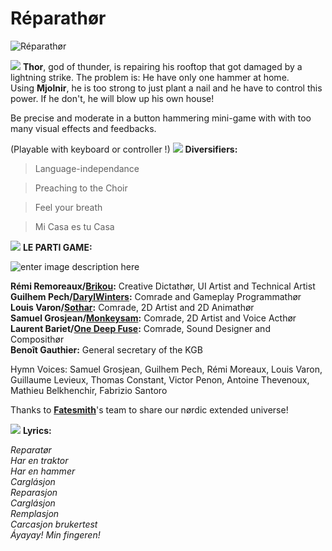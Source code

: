 # Réparathør

![Réparathør](https://img.itch.zone/aW1nLzI5NTAwOTQuanBn/original/NaSWKX.jpg)


![](https://img.itch.zone/aW1nLzI5NDE5NzcucG5n/original/WwManW.png)
**Thor**, god of thunder, is repairing his rooftop that got damaged by a lightning strike. The problem is: He have only one hammer at home.  
Using  **Mjolnir**, he is too strong to just plant a nail and he have to control this power. If he don't, he will blow up his own house!

Be precise and moderate in a button hammering mini-game with with too many visual effects and feedbacks.

(Playable with keyboard or controller !)
![](https://img.itch.zone/aW1nLzI5NDE5NzcucG5n/original/WwManW.png)
**Diversifiers:**

> Language-independance

> Preaching to the Choir

> Feel your breath

> Mi Casa es tu Casa

![](https://img.itch.zone/aW1nLzI5NDE5NzcucG5n/original/WwManW.png)
**LE PARTI GAME:**  

![enter image description here](https://puu.sh/F9TLb/c95f1d3142.png)

**Rémi Remoreaux/[Brikou](https://itch.io/profile/brikou):**  Creative Dictathør, UI Artist and Technical Artist  
**Guilhem Pech/[DarylWinters](https://darylwinters.itch.io/):**  Comrade and Gameplay Programmathør  
**Louis Varon/[Sothar](https://sotharr.itch.io/):**  Comrade, 2D Artist and 2D Animathør  
**Samuel Grosjean/[Monkeysam](https://itch.io/profile/monkeysam):**  Comrade, 2D Artist and Voice Acthør  
**Laurent Bariet/[One Deep Fuse](https://one-deep-fuse.itch.io/):**  Comrade, Sound Designer and Composithør  
**Benoît Gauthier:**  General secretary of the KGB

Hymn Voices: Samuel Grosjean, Guilhem Pech, Rémi Moreaux, Louis Varon, Guillaume Levieux, Thomas Constant, Victor Penon, Antoine Thevenoux, Mathieu Belkhenchir, Fabrizio Santoro

Thanks to  [**Fatesmith**](https://bourbabour.itch.io/fatesmith)'s team to share our nørdic extended universe!

**![](https://img.itch.zone/aW1nLzI5NDI1MDIucG5n/original/f2EhMj.png)**
**Lyrics:**

_Reparatør  
Har en traktor  
Har en hammer  
Carglásjon  
Reparasjon  
Carglásjon  
Remplasjon  
Carcasjon brukertest  
Áyayay! Min fingeren!_
